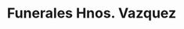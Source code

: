 ---
title: "Funerales Hnos. Vazquez"
url: /libres/funerales-hnos-vazquez/
shop: directores de funerarias
---